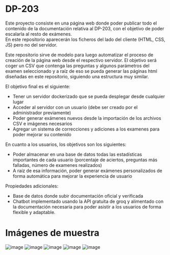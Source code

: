 # DP-203

Este proyecto consiste en una página web donde poder publicar todo el contenido de la documentación relativa al DP-203, con el objetivo de poder escalarla al resto de exámenes.  
En este repositorio aparecerán los ficheros del lado del cliente (HTML, CSS, JS) pero no del servidor.  

Este repositorio sirve de modelo para luego automatizar el proceso de creación de la página web desde el respectivo servidor. 
El objetivo será coger un CSV que contenga las preguntas y algunos parámetros del examen seleccionado y a raíz de eso se pueda generar
las páginas html diseñadas en este repositorio, siguiendo una estructura muy similar.

El objetivo final es el siguiente:
- Tener un servidor dockerizado que se pueda desplegar desde cualquier lugar
- Acceder al servidor con un usuario (debe ser creado por el administrador previamente)
- Poder generar exámenes nuevos desde la importación de los archivos CSV e imágenes necesarios
- Agregar un sistema de correcciones y adiciones a los examenes para poder mejorar su contenido

En cuanto a los usuarios, los objetivos son los siguientes:
- Poder almacenar en una base de datos todas las estadísticas importantes de cada usuario (porcentaje de aciertos, preguntas más 
falladas, número de examenes realizados)
- A raíz de esa información, poder generar exámenes personalizados de forma automática para mejorar la experiencia de usuario

Propiedades adicionales:
- Base de datos donde subir documentación oficial y verificada 
- Chatbot implementado usando la API gratuita de groq y alimentado con la documentación necesaria para poder asistir a los usuarios de forma flexible y adaptable.

# Imágenes de muestra
![image](https://github.com/user-attachments/assets/389a7a95-74ea-48ef-8bf3-15a876c8ec2b)
![image](https://github.com/user-attachments/assets/2996097a-ea66-4fd2-b074-e33234de96f9)
![image](https://github.com/user-attachments/assets/1df2ec67-7c66-452a-8b3e-ccbc35cc6850)
![image](https://github.com/user-attachments/assets/7e4ff389-0663-47b9-8bc3-99f6c410309a)
![image](https://github.com/user-attachments/assets/0f790b03-1c5c-4085-83e2-2ca6b6868285)

